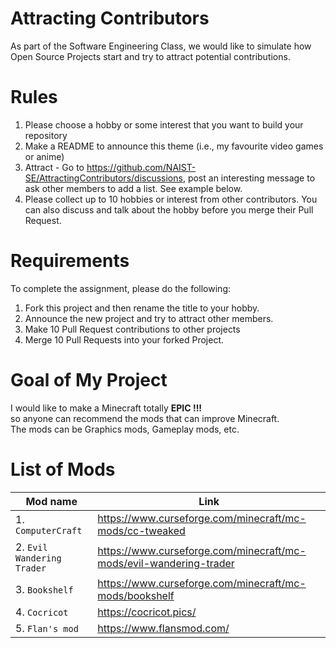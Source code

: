 # Attracting Contributors
As part of the Software Engineering Class, we would like to simulate how Open Source Projects start and try to attract potential contributions.

# Rules

1. Please choose a hobby or some interest that you want to build your repository
2. Make a README to announce this theme (i.e., my favourite video games or anime)
3. Attract - Go to https://github.com/NAIST-SE/AttractingContributors/discussions, post an interesting message to ask other members to add a list. See example below.
4. Please collect up to 10 hobbies or interest from other contributors. You can also discuss and talk about the hobby before you merge their Pull Request.

# Requirements
To complete the assignment, please do the following:
1. Fork this project and then rename the title to your hobby. 
2. Announce the new project and try to attract other members.
3. Make 10 Pull Request contributions to other projects
4. Merge 10 Pull Requests into your forked Project.

# Goal of My Project
I would like to make a Minecraft totally **EPIC !!!** <br>
so anyone can recommend the mods that can improve Minecraft. <br/>
The mods can be Graphics mods, Gameplay mods, etc.

# List of Mods

| Mod name                   | Link                                                               |
| -------------------------- | ------------------------------------------------------------------ |
| 1. `ComputerCraft`         | https://www.curseforge.com/minecraft/mc-mods/cc-tweaked            |
| 2. `Evil Wandering Trader` | https://www.curseforge.com/minecraft/mc-mods/evil-wandering-trader |
| 3. `Bookshelf`             | https://www.curseforge.com/minecraft/mc-mods/bookshelf             |
| 4. `Cocricot`              | https://cocricot.pics/                                             |
| 5. `Flan's mod`            | https://www.flansmod.com/                                          |
